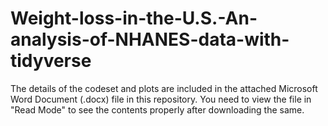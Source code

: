 # Weight-loss-in-the-U.S.-An-analysis-of-NHANES-data-with-tidyverse

The details of the codeset and plots are included in the attached Microsoft Word Document (.docx) file in this repository. 
You need to view the file in "Read Mode" to see the contents properly after downloading the same.

